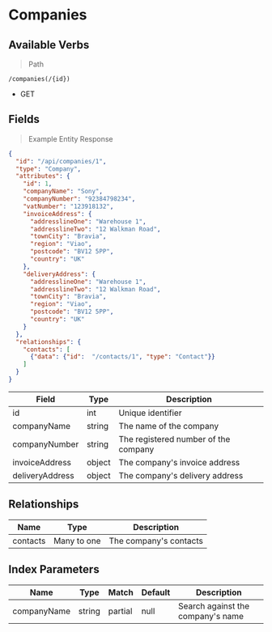 # Companies

## Available Verbs

> Path

```
/companies(/{id})
```

* GET

## Fields

> Example Entity Response

```json
{
  "id": "/api/companies/1",
  "type": "Company",
  "attributes": {
    "id": 1,
    "companyName": "Sony",
    "companyNumber": "92384798234",
    "vatNumber": "123918132",
    "invoiceAddress": {
      "addresslineOne": "Warehouse 1",
      "addresslineTwo": "12 Walkman Road",
      "townCity": "Bravia",
      "region": "Viao",
      "postcode": "BV12 5PP",
      "country": "UK"
    },
    "deliveryAddress": {
      "addresslineOne": "Warehouse 1",
      "addresslineTwo": "12 Walkman Road",
      "townCity": "Bravia",
      "region": "Viao",
      "postcode": "BV12 5PP",
      "country": "UK"
    }
  },
  "relationships": {
    "contacts": [
      {"data": {"id":  "/contacts/1", "type": "Contact"}}
    ]
  }
}
```

Field | Type | Description
----- | ---  | -----------
id | int | Unique identifier
companyName | string | The name of the company
companyNumber | string | The registered number of the company
invoiceAddress | object | The company's invoice address
deliveryAddress | object | The company's delivery address


## Relationships

Name | Type | Description
---- | ---- | -----------
contacts | Many to one | The company's contacts

## Index Parameters

Name | Type | Match | Default | Description
---- | ---- | ----- | ------- | -----------
companyName | string | partial | null | Search against the company's name
